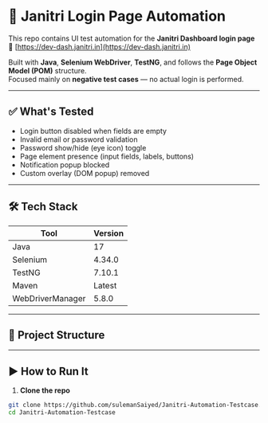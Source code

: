 # 🚀 Janitri Login Page Automation

This repo contains UI test automation for the **Janitri Dashboard login page**  
🔗 [https://dev-dash.janitri.in](https://dev-dash.janitri.in)

Built with **Java**, **Selenium WebDriver**, **TestNG**, and follows the **Page Object Model (POM)** structure.  
Focused mainly on **negative test cases** — no actual login is performed.

---

## ✅ What's Tested

- Login button disabled when fields are empty
- Invalid email or password validation
- Password show/hide (eye icon) toggle
- Page element presence (input fields, labels, buttons)
- Notification popup blocked
- Custom overlay (DOM popup) removed

---

## 🛠 Tech Stack

| Tool             | Version        |
|------------------|----------------|
| Java             | 17             |
| Selenium         | 4.34.0         |
| TestNG           | 7.10.1         |
| Maven            | Latest         |
| WebDriverManager | 5.8.0          |

---

## 📂 Project Structure


---

## ▶️ How to Run It

1. **Clone the repo**

```bash
git clone https://github.com/sulemanSaiyed/Janitri-Automation-Testcase.git
cd Janitri-Automation-Testcase
